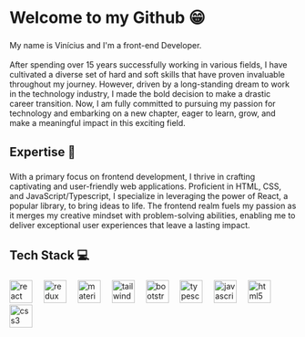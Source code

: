 <h1 align="left">Welcome to my Github 😁</h1>

###

<p align="left">My name is Vinícius and I'm a front-end Developer.<br><br>After spending over 15 years successfully working in various fields, I have cultivated a diverse set of hard and soft skills that have proven invaluable throughout my journey. However, driven by a long-standing dream to work in the technology industry, I made the bold decision to make a drastic career transition. Now, I am fully committed to pursuing my passion for technology and embarking on a new chapter, eager to learn, grow, and make a meaningful impact in this exciting field.</p>

###

<h2 align="left">Expertise 🚀</h2>

###

<p align="left">With a primary focus on frontend development, I thrive in crafting captivating and user-friendly web applications. Proficient in HTML, CSS, and JavaScript/Typescript, I specialize in leveraging the power of React, a popular library, to bring ideas to life. The frontend realm fuels my passion as it merges my creative mindset with problem-solving abilities, enabling me to deliver exceptional user experiences that leave a lasting impact.</p>

###

<h2 align="left">Tech Stack 💻</h2>

###

<div align="left">
  <img src="https://cdn.jsdelivr.net/gh/devicons/devicon/icons/react/react-original.svg" height="40" alt="react logo"  />
  <img width="12" />
  <img src="https://cdn.jsdelivr.net/gh/devicons/devicon/icons/redux/redux-original.svg" height="40" alt="redux logo"  />
  <img width="12" />
  <img src="https://cdn.jsdelivr.net/gh/devicons/devicon/icons/materialui/materialui-original.svg" height="40" alt="materialui logo"  />
  <img width="12" />
  <img src="https://cdn.jsdelivr.net/gh/devicons/devicon/icons/tailwindcss/tailwindcss-original-wordmark.svg" height="40" alt="tailwindcss logo"  />
  <img width="12" />
  <img src="https://cdn.jsdelivr.net/gh/devicons/devicon/icons/bootstrap/bootstrap-original.svg" height="40" alt="bootstrap logo"  />
  <img width="12" />
  <img src="https://cdn.jsdelivr.net/gh/devicons/devicon/icons/typescript/typescript-original.svg" height="40" alt="typescript logo"  />
  <img width="12" />
  <img src="https://cdn.jsdelivr.net/gh/devicons/devicon/icons/javascript/javascript-original.svg" height="40" alt="javascript logo"  />
  <img width="12" />
  <img src="https://cdn.jsdelivr.net/gh/devicons/devicon/icons/html5/html5-original.svg" height="40" alt="html5 logo"  />
  <img width="12" />
  <img src="https://cdn.jsdelivr.net/gh/devicons/devicon/icons/css3/css3-original.svg" height="40" alt="css3 logo"  />
</div>

###
